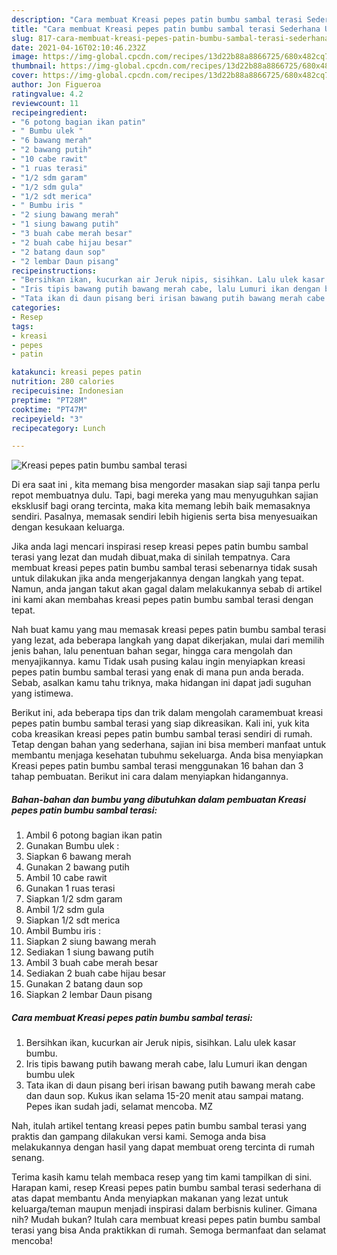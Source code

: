 ```yaml
---
description: "Cara membuat Kreasi pepes patin bumbu sambal terasi Sederhana Untuk Jualan"
title: "Cara membuat Kreasi pepes patin bumbu sambal terasi Sederhana Untuk Jualan"
slug: 817-cara-membuat-kreasi-pepes-patin-bumbu-sambal-terasi-sederhana-untuk-jualan
date: 2021-04-16T02:10:46.232Z
image: https://img-global.cpcdn.com/recipes/13d22b88a8866725/680x482cq70/kreasi-pepes-patin-bumbu-sambal-terasi-foto-resep-utama.jpg
thumbnail: https://img-global.cpcdn.com/recipes/13d22b88a8866725/680x482cq70/kreasi-pepes-patin-bumbu-sambal-terasi-foto-resep-utama.jpg
cover: https://img-global.cpcdn.com/recipes/13d22b88a8866725/680x482cq70/kreasi-pepes-patin-bumbu-sambal-terasi-foto-resep-utama.jpg
author: Jon Figueroa
ratingvalue: 4.2
reviewcount: 11
recipeingredient:
- "6 potong bagian ikan patin"
- " Bumbu ulek "
- "6 bawang merah"
- "2 bawang putih"
- "10 cabe rawit"
- "1 ruas terasi"
- "1/2 sdm garam"
- "1/2 sdm gula"
- "1/2 sdt merica"
- " Bumbu iris "
- "2 siung bawang merah"
- "1 siung bawang putih"
- "3 buah cabe merah besar"
- "2 buah cabe hijau besar"
- "2 batang daun sop"
- "2 lembar Daun pisang"
recipeinstructions:
- "Bersihkan ikan, kucurkan air Jeruk nipis, sisihkan. Lalu ulek kasar bumbu."
- "Iris tipis bawang putih bawang merah cabe, lalu Lumuri ikan dengan bumbu ulek"
- "Tata ikan di daun pisang beri irisan bawang putih bawang merah cabe dan daun sop. Kukus ikan selama 15-20 menit atau sampai matang. Pepes ikan sudah jadi, selamat mencoba. MZ"
categories:
- Resep
tags:
- kreasi
- pepes
- patin

katakunci: kreasi pepes patin 
nutrition: 280 calories
recipecuisine: Indonesian
preptime: "PT28M"
cooktime: "PT47M"
recipeyield: "3"
recipecategory: Lunch

---
```



![Kreasi pepes patin bumbu sambal terasi](https://img-global.cpcdn.com/recipes/13d22b88a8866725/680x482cq70/kreasi-pepes-patin-bumbu-sambal-terasi-foto-resep-utama.jpg)

Di era  saat ini , kita memang bisa mengorder masakan siap saji tanpa perlu repot membuatnya dulu. Tapi, bagi mereka yang mau menyuguhkan sajian eksklusif bagi orang tercinta, maka kita memang lebih baik memasaknya sendiri. Pasalnya, memasak sendiri lebih higienis serta bisa menyesuaikan dengan kesukaan keluarga.

Jika anda lagi mencari inspirasi resep kreasi pepes patin bumbu sambal terasi yang lezat dan mudah dibuat,maka di sinilah tempatnya. Cara membuat kreasi pepes patin bumbu sambal terasi  sebenarnya tidak susah untuk dilakukan jika anda mengerjakannya dengan langkah yang tepat. Namun, anda jangan takut akan gagal dalam melakukannya 
sebab di artikel ini kami akan membahas kreasi pepes patin bumbu sambal terasi dengan tepat.  



Nah buat kamu yang mau memasak kreasi pepes patin bumbu sambal terasi yang lezat, ada beberapa langkah yang dapat dikerjakan, mulai dari memilih jenis bahan, lalu penentuan bahan segar, hingga cara mengolah dan menyajikannya. kamu Tidak usah pusing kalau ingin menyiapkan kreasi pepes patin bumbu sambal terasi yang enak di mana pun anda berada. Sebab, asalkan kamu  tahu triknya, maka hidangan ini dapat jadi suguhan yang istimewa.

Berikut ini, ada beberapa tips dan trik dalam mengolah caramembuat kreasi pepes patin bumbu sambal terasi yang siap dikreasikan. Kali ini, yuk kita coba kreasikan kreasi pepes patin bumbu sambal terasi sendiri di rumah. Tetap dengan bahan yang sederhana, sajian ini bisa memberi manfaat untuk membantu menjaga kesehatan tubuhmu sekeluarga. Anda bisa menyiapkan Kreasi pepes patin bumbu sambal terasi menggunakan 16 bahan dan 3 tahap pembuatan. Berikut ini cara dalam menyiapkan hidangannya.

<!--inarticleads1-->

##### Bahan-bahan dan bumbu yang dibutuhkan dalam pembuatan Kreasi pepes patin bumbu sambal terasi:

1. Ambil 6 potong bagian ikan patin
1. Gunakan  Bumbu ulek :
1. Siapkan 6 bawang merah
1. Gunakan 2 bawang putih
1. Ambil 10 cabe rawit
1. Gunakan 1 ruas terasi
1. Siapkan 1/2 sdm garam
1. Ambil 1/2 sdm gula
1. Siapkan 1/2 sdt merica
1. Ambil  Bumbu iris :
1. Siapkan 2 siung bawang merah
1. Sediakan 1 siung bawang putih
1. Ambil 3 buah cabe merah besar
1. Sediakan 2 buah cabe hijau besar
1. Gunakan 2 batang daun sop
1. Siapkan 2 lembar Daun pisang




<!--inarticleads2-->

##### Cara membuat Kreasi pepes patin bumbu sambal terasi:

1. Bersihkan ikan, kucurkan air Jeruk nipis, sisihkan. Lalu ulek kasar bumbu.
1. Iris tipis bawang putih bawang merah cabe, lalu Lumuri ikan dengan bumbu ulek
1. Tata ikan di daun pisang beri irisan bawang putih bawang merah cabe dan daun sop. Kukus ikan selama 15-20 menit atau sampai matang. Pepes ikan sudah jadi, selamat mencoba. MZ




Nah, itulah artikel tentang  kreasi pepes patin bumbu sambal terasi  yang praktis dan gampang dilakukan versi kami. Semoga anda bisa melakukannya dengan hasil yang dapat membuat oreng tercinta di rumah senang. 

Terima kasih kamu telah membaca resep yang tim kami tampilkan di sini. Harapan kami, resep  Kreasi pepes patin bumbu sambal terasi sederhana di atas dapat membantu Anda menyiapkan makanan yang lezat untuk keluarga/teman maupun menjadi inspirasi dalam berbisnis kuliner. Gimana nih? Mudah bukan? Itulah cara membuat kreasi pepes patin bumbu sambal terasi yang bisa Anda praktikkan di rumah. Semoga bermanfaat dan selamat mencoba!

